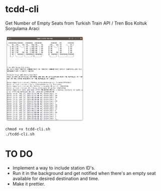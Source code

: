 # tcdd-cli
Get Number of Empty Seats from Turkish Train API / Tren Bos Koltuk Sorgulama Araci 

<img src="/demo.png" alt="img" align="center" width=50% height=50%>

```
chmod +x tcdd-cli.sh
./tcdd-cli.sh
```

# TO DO
- Implement a way to include station ID's.
- Run it in the background and get notified when there's an empty seat available for desired destination and time.
- Make it prettier.
